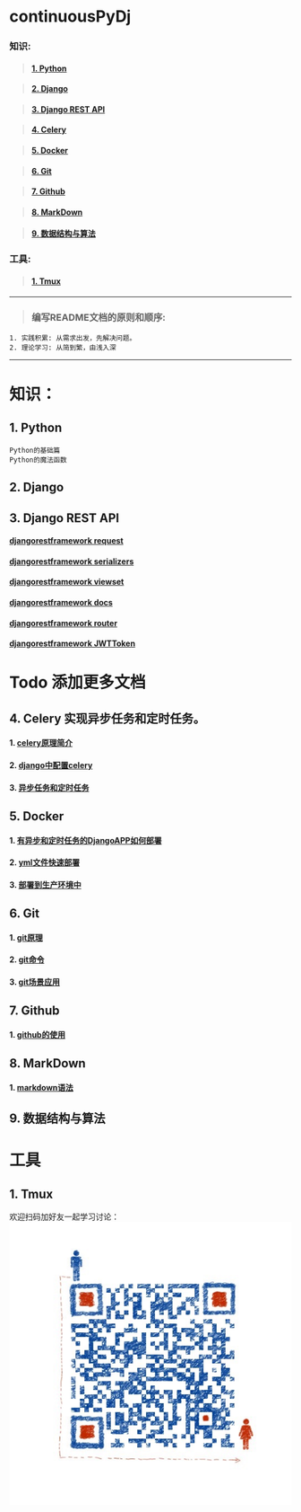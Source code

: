 # continuousPyDj 

### 知识:
>#### [1. Python](#1-python)

>#### [2. Django](#2-django)

>#### [3. Django REST API](#3-django-rest-api)

>#### [4. Celery](#4-celery)

>#### [5. Docker](#5-docker)

>#### [6. Git](#6-git)

>#### [7. Github](#7-github)

>#### [8. MarkDown](#8-markdown)

>#### [9. 数据结构与算法](#9-数据结构与算法)

### 工具:
>#### [1. Tmux](#1-Tmux)

***
>### 编写README文档的原则和顺序:
```
1. 实践积累: 从需求出发，先解决问题。
2. 理论学习: 从简到繁，由浅入深
```


***
# 知识：
## 1. Python
    Python的基础篇
    Python的魔法函数

## 2. Django

## 3. Django REST API
#### [djangorestframework request](./documentation/djangorestframework/request&Response.md)  
#### [djangorestframework serializers](./documentation/djangorestframework/serializers.md)  
#### [djangorestframework viewset](./documentation/djangorestframework/viewset.md)  
#### [djangorestframework docs](./documentation/djangorestframework/docs.md)  
#### [djangorestframework router](./documentation/djangorestframework/router.md)  
#### [djangorestframework JWTToken](./documentation/djangorestframework/JWTToken.md)  
# Todo 添加更多文档

## 4. Celery 实现异步任务和定时任务。
#### 1. [celery原理简介](./documentation/celery/celery原理简介.md)
#### 2. [django中配置celery](./documentation/celery/django中配置celery.md)
#### 3. [异步任务和定时任务](./documentation/celery/异步和定时任务.md)

## 5. Docker
#### 1. [有异步和定时任务的DjangoAPP如何部署](./documentation/docker/有异步和定时任务的DjangoAPP如何部署.md) 
#### 2. [yml文件快速部署](./documentation/docker/yml文件快速部署.md)
#### 3. [部署到生产环境中](./documentation/docker/部署到生产环境中.md)

## 6. Git
#### 1. [git原理](./documentation/git/git原理.md)
#### 2. [git命令](./documentation/git/git命令.md)
#### 3. [git场景应用](./documentation/git/git场景应用.md)

## 7. Github
#### 1. [github的使用](./documentation/github/github的使用.md)
    
## 8. MarkDown
#### 1. [markdown语法](./documentation/markdown/markdown语法.md)

## 9. 数据结构与算法

# 工具
## 1. Tmux

欢迎扫码加好友一起学习讨论：  
![](./media/img/qrcode.jpg "微信扫码加好友")

